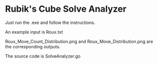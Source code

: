 # Rubik's Cube Solve Analyzer

Just run the .exe and follow the instructions.
 
An example input is Roux.txt

Roux_Move_Count_Distribution.png and Roux_Move_Distribution.png are the corresponding outputs.

The source code is SolveAnalyzer.go
